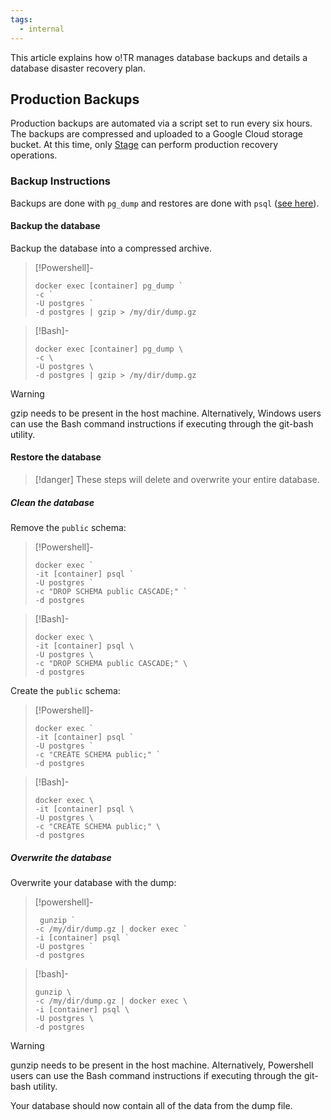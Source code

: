 ```yaml
---
tags:
  - internal
---
```


This article explains how o!TR manages database backups and details a database disaster recovery plan.

## Production Backups

Production backups are automated via a script set to run every six hours. The backups are compressed and uploaded to a Google Cloud storage bucket. At this time, only [Stage](https://osu.ppy.sh/users/8191845) can perform production recovery operations.

### Backup Instructions

Backups are done with `pg_dump` and restores are done with `psql` ([see here](https://www.postgresql.org/docs/current/backup-dump.html#BACKUP-DUMP)).

#### Backup the database

Backup the database into a compressed archive.

> [!Powershell]-
>
> ```
> docker exec [container] pg_dump `
> -c `
> -U postgres `
> -d postgres | gzip > /my/dir/dump.gz
> ```

> [!Bash]-
>
> ```
> docker exec [container] pg_dump \
> -c \
> -U postgres \
> -d postgres | gzip > /my/dir/dump.gz
> ```

> [!warning]
> gzip needs to be present in the host machine. Alternatively, Windows users can use the Bash command instructions if executing through the git-bash utility.

#### Restore the database

> [!danger]
> These steps will delete and overwrite your entire database.

##### Clean the database

Remove the `public` schema:

> [!Powershell]-
>
> ```
> docker exec `
> -it [container] psql `
> -U postgres `
> -c "DROP SCHEMA public CASCADE;" `
> -d postgres
> ```

> [!Bash]-
>
> ```
> docker exec \
> -it [container] psql \
> -U postgres \
> -c "DROP SCHEMA public CASCADE;" \
> -d postgres
> ```

Create the `public` schema:

> [!Powershell]-
>
> ```
> docker exec `
> -it [container] psql `
> -U postgres `
> -c "CREATE SCHEMA public;" `
> -d postgres
> ```

> [!Bash]-
>
> ```
> docker exec \
> -it [container] psql \
> -U postgres \
> -c "CREATE SCHEMA public;" \
> -d postgres
> ```

##### Overwrite the database

Overwrite your database with the dump:

> [!powershell]-
>
> ```
>  gunzip `
> -c /my/dir/dump.gz | docker exec `
> -i [container] psql `
> -U postgres `
> -d postgres
> ```

> [!bash]-
>
> ```
> gunzip \
> -c /my/dir/dump.gz | docker exec \
> -i [container] psql \
> -U postgres \
> -d postgres
> ```

> [!warning]
> gunzip needs to be present in the host machine. Alternatively, Powershell users can use the Bash command instructions if executing through the git-bash utility.

Your database should now contain all of the data from the dump file.
